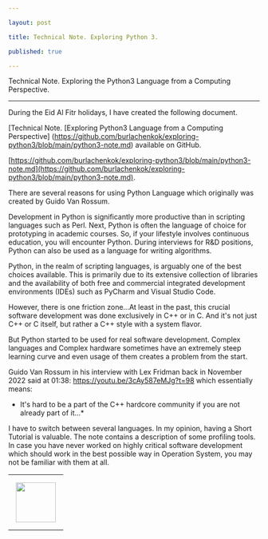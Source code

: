 ```yaml
---

layout: post

title: Technical Note. Exploring Python 3.

published: true

---
```


Technical Note. Exploring the Python3 Language from a Computing Perspective.

---

During the Eid Al Fitr holidays, I have created the following document.

[Technical Note. [Exploring Python3 Language from a Computing Perspective] (https://github.com/burlachenkok/exploring-python3/blob/main/python3-note.md) available on GitHub.

[https://github.com/burlachenkok/exploring-python3/blob/main/python3-note.md](https://github.com/burlachenkok/exploring-python3/blob/main/python3-note.md).

There are several reasons for using Python Language which originally was created by Guido Van Rossum. 

Development in Python is significantly more productive than in scripting languages such as Perl. Next, Python is often the language of choice for prototyping in academic courses.
So, if your lifestyle involves continuous education, you will encounter Python. During interviews for R&D positions, Python can also be used as a language for writing algorithms.

Python, in the realm of scripting languages, is arguably one of the best choices available. 
This is primarily due to its extensive collection of libraries and the availability of both free and commercial integrated development environments (IDEs) such as PyCharm and Visual Studio Code.

However, there is one friction zone...At least in the past, this crucial software development was done exclusively in C++ or in C. And it's not just C++ or C itself, but rather a C++ style with a system flavor.

But Python started to be used for real software development. Complex languages and Complex hardware sometimes have an extremely steep learning curve and even usage of them creates a problem from the start.

Guido Van Rossum in his interview with Lex Fridman back in November 2022 said at 01:38: https://youtu.be/3cAy587eMJg?t=98 which essentially means:

* It's hard to be a part of the C++ hardcore community if you are not already part of it...*

I have to switch between several languages. In my opinion, having a Short Tutorial is valuable. The note contains a description of some profiling tools.
In case you have never worked on highly critical software development which should work in the best possible way in Operation System, you may not be familiar with them at all.

<table>
<tr>
<td style="padding: 15px"> <img height="80px" src="https://burlachenkok.github.io/materials/python-logo.svg"/></td>
</tr>
</table>
